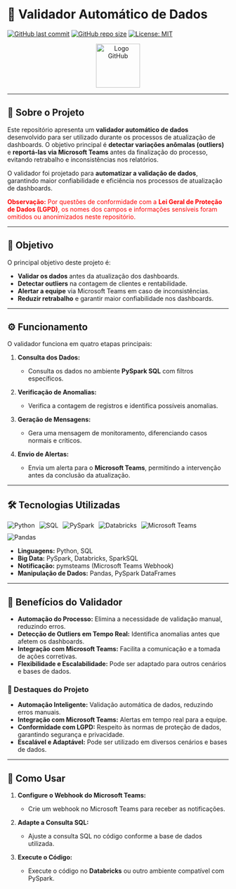# 🚀 Validador Automático de Dados

[![GitHub last commit](https://img.shields.io/github/last-commit/felipesbonatti/validador-automatico?style=flat-square)](https://github.com/felipesbonatti/validador-automatico)
[![GitHub repo size](https://img.shields.io/github/repo-size/felipesbonatti/validador-automatico?style=flat-square)](https://github.com/felipesbonatti/validador-automatico)
[![License: MIT](https://img.shields.io/badge/License-MIT-blue.svg)](https://opensource.org/licenses/MIT)

<p align="center">
  <img src="https://github.githubassets.com/images/modules/logos_page/GitHub-Mark.png" alt="Logo GitHub" width="100">
</p>

---

## 📌 Sobre o Projeto

Este repositório apresenta um **validador automático de dados** desenvolvido para ser utilizado durante os processos de atualização de dashboards. O objetivo principal é **detectar variações anômalas (outliers)** e **reportá-las via Microsoft Teams** antes da finalização do processo, evitando retrabalho e inconsistências nos relatórios.

O validador foi projetado para **automatizar a validação de dados**, garantindo maior confiabilidade e eficiência nos processos de atualização de dashboards.

<p style="color: red; font-size: 14px;">
  <strong>Observação:</strong> Por questões de conformidade com a <strong>Lei Geral de Proteção de Dados (LGPD)</strong>, os nomes dos campos e informações sensíveis foram omitidos ou anonimizados neste repositório.
</p>

---

## 🎯 Objetivo

O principal objetivo deste projeto é:

- **Validar os dados** antes da atualização dos dashboards.
- **Detectar outliers** na contagem de clientes e rentabilidade.
- **Alertar a equipe** via Microsoft Teams em caso de inconsistências.
- **Reduzir retrabalho** e garantir maior confiabilidade nos dashboards.

---

## ⚙️ Funcionamento

O validador funciona em quatro etapas principais:

1. **Consulta dos Dados:**
   - Consulta os dados no ambiente **PySpark SQL** com filtros específicos.

2. **Verificação de Anomalias:**
   - Verifica a contagem de registros e identifica possíveis anomalias.

3. **Geração de Mensagens:**
   - Gera uma mensagem de monitoramento, diferenciando casos normais e críticos.

4. **Envio de Alertas:**
   - Envia um alerta para o **Microsoft Teams**, permitindo a intervenção antes da conclusão da atualização.

---

## 🛠️ Tecnologias Utilizadas

<div style="display: flex; flex-wrap: wrap; gap: 10px;">
  <img src="https://img.shields.io/badge/Python-3776AB?style=for-the-badge&logo=python&logoColor=white" alt="Python">
  <img src="https://img.shields.io/badge/SQL-4479A1?style=for-the-badge&logo=postgresql&logoColor=white" alt="SQL">
  <img src="https://img.shields.io/badge/PySpark-E25A1C?style=for-the-badge&logo=apache-spark&logoColor=white" alt="PySpark">
  <img src="https://img.shields.io/badge/Databricks-FF3621?style=for-the-badge&logo=databricks&logoColor=white" alt="Databricks">
  <img src="https://img.shields.io/badge/Microsoft_Teams-6264A7?style=for-the-badge&logo=microsoft-teams&logoColor=white" alt="Microsoft Teams">
  <img src="https://img.shields.io/badge/Pandas-150458?style=for-the-badge&logo=pandas&logoColor=white" alt="Pandas">
</div>

- **Linguagens:** Python, SQL
- **Big Data:** PySpark, Databricks, SparkSQL
- **Notificação:** pymsteams (Microsoft Teams Webhook)
- **Manipulação de Dados:** Pandas, PySpark DataFrames

---

## 📌 Benefícios do Validador

- **Automação do Processo:** Elimina a necessidade de validação manual, reduzindo erros.
- **Detecção de Outliers em Tempo Real:** Identifica anomalias antes que afetem os dashboards.
- **Integração com Microsoft Teams:** Facilita a comunicação e a tomada de ações corretivas.
- **Flexibilidade e Escalabilidade:** Pode ser adaptado para outros cenários e bases de dados.

 ### 🌟 Destaques do Projeto

- **Automação Inteligente:** Validação automática de dados, reduzindo erros manuais.
- **Integração com Microsoft Teams:** Alertas em tempo real para a equipe.
- **Conformidade com LGPD:** Respeito às normas de proteção de dados, garantindo segurança e privacidade.
- **Escalável e Adaptável:** Pode ser utilizado em diversos cenários e bases de dados.

---

## 🚀 Como Usar

1. **Configure o Webhook do Microsoft Teams:**
   - Crie um webhook no Microsoft Teams para receber as notificações.

2. **Adapte a Consulta SQL:**
   - Ajuste a consulta SQL no código conforme a base de dados utilizada.

3. **Execute o Código:**
   - Execute o código no **Databricks** ou outro ambiente compatível com PySpark.


